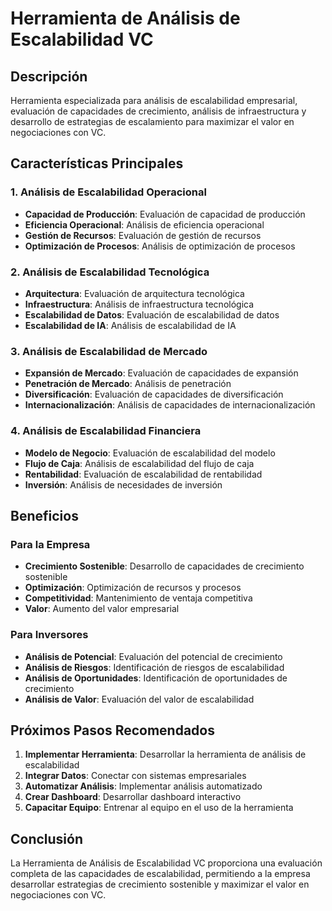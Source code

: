# Herramienta de Análisis de Escalabilidad VC

## Descripción
Herramienta especializada para análisis de escalabilidad empresarial, evaluación de capacidades de crecimiento, análisis de infraestructura y desarrollo de estrategias de escalamiento para maximizar el valor en negociaciones con VC.

## Características Principales

### 1. Análisis de Escalabilidad Operacional
- **Capacidad de Producción**: Evaluación de capacidad de producción
- **Eficiencia Operacional**: Análisis de eficiencia operacional
- **Gestión de Recursos**: Evaluación de gestión de recursos
- **Optimización de Procesos**: Análisis de optimización de procesos

### 2. Análisis de Escalabilidad Tecnológica
- **Arquitectura**: Evaluación de arquitectura tecnológica
- **Infraestructura**: Análisis de infraestructura tecnológica
- **Escalabilidad de Datos**: Evaluación de escalabilidad de datos
- **Escalabilidad de IA**: Análisis de escalabilidad de IA

### 3. Análisis de Escalabilidad de Mercado
- **Expansión de Mercado**: Evaluación de capacidades de expansión
- **Penetración de Mercado**: Análisis de penetración
- **Diversificación**: Evaluación de capacidades de diversificación
- **Internacionalización**: Análisis de capacidades de internacionalización

### 4. Análisis de Escalabilidad Financiera
- **Modelo de Negocio**: Evaluación de escalabilidad del modelo
- **Flujo de Caja**: Análisis de escalabilidad del flujo de caja
- **Rentabilidad**: Evaluación de escalabilidad de rentabilidad
- **Inversión**: Análisis de necesidades de inversión

## Beneficios

### Para la Empresa
- **Crecimiento Sostenible**: Desarrollo de capacidades de crecimiento sostenible
- **Optimización**: Optimización de recursos y procesos
- **Competitividad**: Mantenimiento de ventaja competitiva
- **Valor**: Aumento del valor empresarial

### Para Inversores
- **Análisis de Potencial**: Evaluación del potencial de crecimiento
- **Análisis de Riesgos**: Identificación de riesgos de escalabilidad
- **Análisis de Oportunidades**: Identificación de oportunidades de crecimiento
- **Análisis de Valor**: Evaluación del valor de escalabilidad

## Próximos Pasos Recomendados

1. **Implementar Herramienta**: Desarrollar la herramienta de análisis de escalabilidad
2. **Integrar Datos**: Conectar con sistemas empresariales
3. **Automatizar Análisis**: Implementar análisis automatizado
4. **Crear Dashboard**: Desarrollar dashboard interactivo
5. **Capacitar Equipo**: Entrenar al equipo en el uso de la herramienta

## Conclusión

La Herramienta de Análisis de Escalabilidad VC proporciona una evaluación completa de las capacidades de escalabilidad, permitiendo a la empresa desarrollar estrategias de crecimiento sostenible y maximizar el valor en negociaciones con VC.